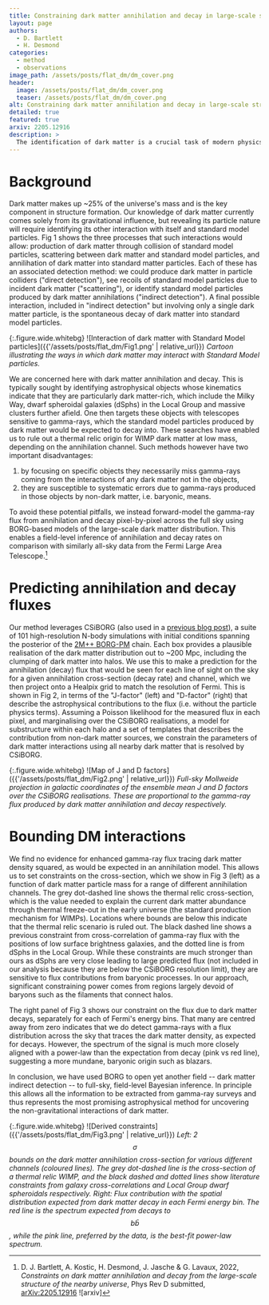 ```yaml
---
title: Constraining dark matter annihilation and decay in large-scale structures
layout: page
authors:
  - D. Bartlett
  - H. Desmond
categories:
  - method
  - observations
image_path: /assets/posts/flat_dm/dm_cover.png
header:
  image: /assets/posts/flat_dm/dm_cover.png
  teaser: /assets/posts/flat_dm/dm_cover.png
alt: Constraining dark matter annihilation and decay in large-scale structures
detailed: true
featured: true
arxiv: 2205.12916
description: >
  The identification of dark matter is a crucial task of modern physics. We present a full-sky, field-level search for dark matter annihilation and decay in the large-scale structure of the nearby universe, exploiting more information than conventional analyses targetting specific objects. We find no evidence for such effects, placing new constraints on the rates of dark matter interactions.
---
```


# Background

Dark matter makes up ~25% of the universe's mass and is the key component
in structure formation. Our knowledge of dark matter currently comes solely from its
gravitational influence, but revealing its particle nature will require
identifying its other interaction with itself and standard model particles.
Fig 1 shows the three processes that such interactions would allow: production
of dark matter through collision of standard model particles, scattering between dark matter and standard model particles,
and annilihation of dark matter into standard matter particles. Each of these has an associated
detection method: we could produce dark matter in particle colliders ("direct
detection"), see recoils of standard model particles due to incident dark matter ("scattering"), or
identify standard model particles produced by dark matter annihilations ("indirect detection"). A
final possible interaction, included in "indirect detection" but involving only
a single dark matter particle, is the spontaneous decay of dark matter into standard model particles.

{:.figure.wide.whitebg}
![Interaction of dark matter with Standard Model particles]({{'/assets/posts/flat_dm/Fig1.png' | relative_url}})
_Cartoon illustrating the ways in which dark matter may interact with Standard Model particles._

We are concerned here with dark matter annihilation and decay. This is typically sought
by identifying astrophysical objects whose kinematics indicate that they are
particularly dark matter-rich, which include the Milky Way, dwarf spheroidal galaxies
(dSphs) in the Local Group and massive clusters further afield. One then targets
these objects with telescopes sensitive to gamma-rays, which the standard model particles
produced by dark matter would be expected to decay into. These searches have enabled us
to rule out a thermal relic origin for WIMP dark matter at low mass, depending
on the annihilation channel. Such methods however have two important
disadvantages:

1. by focusing on specific objects they necessarily miss gamma-rays coming from the interactions of any dark matter not in the objects,
2. they are susceptible to systematic errors due to gamma-rays produced in those objects by non-dark matter, i.e. baryonic, means.

To avoid these potential pitfalls, we instead forward-model the gamma-ray flux
from annihilation and decay pixel-by-pixel across the full sky using BORG-based
models of the large-scale dark matter distribution. This enables a field-level
inference of annihilation and decay rates on comparison with similarly all-sky
data from the Fermi Large Area Telescope.[^paper]

# Predicting annihilation and decay fluxes

Our method leverages CSiBORG (also used in a [previous blog
post](/method/observations/bh_gravity.html)), a suite of 101 high-resolution
N-body simulations with initial conditions spanning the posterior of the [2M++ BORG-PM](/method/borgpm.html)
chain. Each box provides a plausible realisation of the dark matter distribution
out to ~200 Mpc, including the clumping of dark matter into halos. We use this to make a
prediction for the annihilation (decay) flux that would be seen for each line of
sight on the sky for a given annihilation cross-section (decay rate) and
channel, which we then project onto a Healpix grid to match the resolution of
Fermi. This is shown in Fig 2, in terms of the "J-factor" (left) and "D-factor"
(right) that describe the astrophysical contributions to the flux (i.e. without
the particle physics terms). Assuming a Poisson likelihood for the measured flux
in each pixel, and marginalising over the CSiBORG realisations, a model for
substructure within each halo and a set of templates that describes the
contribution from non-dark matter sources, we constrain the parameters of dark matter interactions
using all nearby dark matter that is resolved by CSiBORG.

{:.figure.wide.whitebg}
![Map of J and D factors]({{'/assets/posts/flat_dm/Fig2.png' | relative_url}})
_Full-sky Mollweide projection in galactic coordinates of the ensemble mean J and D factors over the CSiBORG realisations. These are proportional to the gamma-ray flux produced by dark matter annihilation and decay respectively._

# Bounding DM interactions

We find no evidence for enhanced gamma-ray flux tracing dark matter density squared, as
would be expected in an annihilation model. This allows us to set constraints on
the cross-section, which we show in Fig 3 (left) as a function of dark matter particle
mass for a range of different annihilation channels. The grey dot-dashed line
shows the thermal relic cross-section, which is the value needed to explain the
current dark matter abundance through thermal freeze-out in the early universe
(the standard production mechanism for WIMPs). Locations where bounds are below
this indicate that the thermal relic scenario is ruled out. The black dashed
line shows a previous constraint from cross-correlation of gamma-ray flux with
the positions of low surface brightness galaxies, and the dotted line is from
dSphs in the Local Group. While these constraints are much stronger than ours
as dSphs are very close leading to large predicted flux (not included in our
analysis because they are below the CSiBORG resolution limit), they are
sensitive to flux contributions from baryonic processes. In our approach,
significant constraining power comes from regions largely devoid of baryons
such as the filaments that connect halos.

The right panel of Fig 3 shows our constraint on the flux due to dark matter decays,
separately for each of Fermi's energy bins. That many are centred away from zero
indicates that we do detect gamma-rays with a flux distribution across the sky
that traces the dark matter density, as expected for decays. However, the spectrum of the
signal is much more closely aligned with a power-law than the expectation from
decay (pink vs red line), suggesting a more mundane, baryonic origin such as
blazars.

In conclusion, we have used BORG to open yet another field -- dark matter indirect
detection -- to full-sky, field-level Bayesian inference. In principle this
allows all the information to be extracted from gamma-ray surveys and thus
represents the most promising astrophysical method for uncovering the
non-gravitational interactions of dark matter.

{:.figure.wide.whitebg}
![Derived constraints]({{'/assets/posts/flat_dm/Fig3.png' | relative_url}})
_Left: 2$$\sigma$$ bounds on the dark matter annihilation cross-section for various different channels (coloured lines). The grey dot-dashed line is the cross-section of a thermal relic WIMP, and the black dashed and dotted lines show literature constraints from galaxy cross-correlations and Local Group dwarf spheroidals respectively. Right: Flux contribution with the spatial distribution expected from dark matter decay in each Fermi energy bin. The red line is the spectrum expected from decays to $$b\bar{b}$$, while the pink line, preferred by the data, is the best-fit power-law spectrum._

[^paper]: D. J. Bartlett, A. Kostic, H. Desmond, J. Jasche & G. Lavaux, 2022, _Constraints on dark matter annihilation and decay from the large-scale structure of the nearby universe_, Phys Rev D submitted, [arXiv:2205.12916](https://arxiv.org/abs/2205.12916) ![arxiv]

